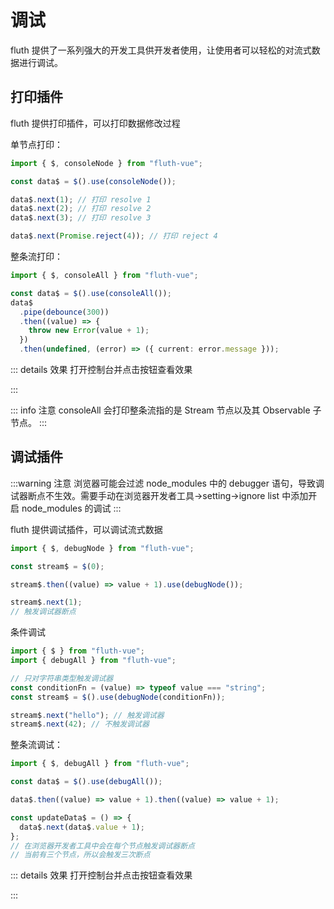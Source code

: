 <script setup>
import Console from "../.vitepress/components/console.vue";
import Debug from "../.vitepress/components/debug.vue";
</script>

# 调试

fluth 提供了一系列强大的开发工具供开发者使用，让使用者可以轻松的对流式数据进行调试。

## 打印插件

fluth 提供打印插件，可以打印数据修改过程

单节点打印：

```typescript
import { $, consoleNode } from "fluth-vue";

const data$ = $().use(consoleNode());

data$.next(1); // 打印 resolve 1
data$.next(2); // 打印 resolve 2
data$.next(3); // 打印 resolve 3

data$.next(Promise.reject(4)); // 打印 reject 4
```

整条流打印：

```typescript
import { $, consoleAll } from "fluth-vue";

const data$ = $().use(consoleAll());
data$
  .pipe(debounce(300))
  .then((value) => {
    throw new Error(value + 1);
  })
  .then(undefined, (error) => ({ current: error.message }));
```

::: details 效果
打开控制台并点击按钮查看效果

<Console />
:::

::: info 注意
consoleAll 会打印整条流指的是 Stream 节点以及其 Observable 子节点。
:::

## 调试插件

:::warning 注意
浏览器可能会过滤 node_modules 中的 debugger 语句，导致调试器断点不生效。需要手动在浏览器开发者工具->setting->ignore list 中添加开启 node_modules 的调试
:::

fluth 提供调试插件，可以调试流式数据

```typescript
import { $, debugNode } from "fluth-vue";

const stream$ = $(0);

stream$.then((value) => value + 1).use(debugNode());

stream$.next(1);
// 触发调试器断点
```

条件调试

```typescript
import { $ } from "fluth-vue";
import { debugAll } from "fluth-vue";

// 只对字符串类型触发调试器
const conditionFn = (value) => typeof value === "string";
const stream$ = $().use(debugNode(conditionFn));

stream$.next("hello"); // 触发调试器
stream$.next(42); // 不触发调试器
```

整条流调试：

```typescript
import { $, debugAll } from "fluth-vue";

const data$ = $().use(debugAll());

data$.then((value) => value + 1).then((value) => value + 1);

const updateData$ = () => {
  data$.next(data$.value + 1);
};
// 在浏览器开发者工具中会在每个节点触发调试器断点
// 当前有三个节点，所以会触发三次断点
```

::: details 效果
打开控制台并点击按钮查看效果

<Debug />
:::
